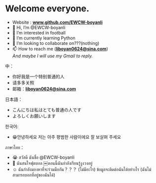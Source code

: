 # Welcome everyone. 
- Website : **www.github.com/EWCW-boyanli** 
- 👋 Hi, I’m @EWCW-boyanli
- 👀 I’m interested in football
- 🌱 I’m currently learning Python
- 💞️ I’m looking to collaborate on???(nothing)
- 📫 How to reach me (**liboyan0624@sina.com**)   
*And maybe I will use my Gmail to reply.*
  

中：
- 你好我是一个特别普通的人
- 请多多关照
- 邮箱：**liboyan0624@sina.com**

日本語：
- こんにちは私はとても普通の人です
- よろしくお願いします


한국어: 
- 😁안녕하세요 저는 아주 평범한 사람이에요 
잘 보살펴 주세요


ภาษาไทย：
- 😭 สวัสดี ฉันชื่อ @EWCW-boyanli 
- 👀 ฉันสนใจฟุตบอล 
￼ตอนนี้ฉันกำลังเรียนรู้งูงวงอยู่ 
- ☺️ ฉันกำลังมองหาที่จะร่วมมือกัน？？？ (ไม่มีอะไร) 
ข้อมูลจะติดต่อฉันได้อย่างไร (ฉันไม่สามารถบอกที่อยู่ของฉันได้)


